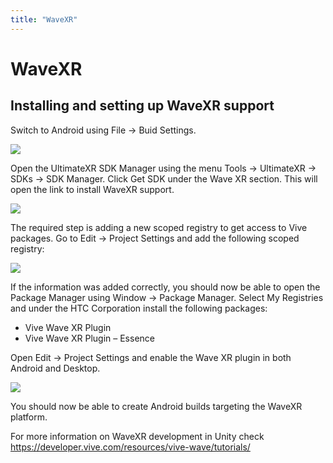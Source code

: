 ```yaml
---
title: "WaveXR"
---
```


# WaveXR

## Installing and setting up WaveXR support

Switch to Android using File -> Buid Settings.

![](/docs/guides/media/supported-platforms/wavexr/WaveXR01Android.png)

Open the UltimateXR SDK Manager using the menu Tools -> UltimateXR -> SDKs -> SDK Manager. Click Get SDK under the Wave XR section. This will open the link to install WaveXR support.

![](/docs/guides/media/supported-platforms/wavexr/WaveXR02SDKManager.png)

The required step is adding a new scoped registry to get access to Vive packages. Go to Edit -> Project Settings and add the following scoped registry:

![](/docs/guides/media/supported-platforms/wavexr/WaveXR03ScopedRegistry.png)
 
If the information was added correctly, you should now be able to open the Package Manager using Window -> Package Manager. Select My Registries and under the HTC Corporation install the following packages:

- Vive Wave XR Plugin
- Vive Wave XR Plugin – Essence

Open Edit -> Project Settings and enable the Wave XR plugin in both Android and Desktop.

![](/docs/guides/media/supported-platforms/wavexr/WaveXR04Enable.png)

You should now be able to create Android builds targeting the WaveXR platform.

For more information on WaveXR development in Unity check https://developer.vive.com/resources/vive-wave/tutorials/
